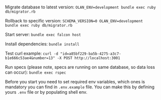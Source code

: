 Migrate database to latest version: `OLAN_ENV=development bundle exec ruby db/migrator.rb`

Rollback to specific version: `SCHEMA_VERSION=0 OLAN_ENV=development bundle exec ruby db/migrator.rb`

Start server: `bundle exec falcon host`

Install dependencies: `bundle install`

Test curl example: `curl -d "id=a85bf229-ba5b-4275-a3c7-b1e666c53ae4&number=13" -X POST http://localhost:3001`

Run specs (please note, specs are running on same database, so data loss can occur): `bundle exec rspec`

Before you start you need to set required env variables, which ones is mandatory you can find in `.env.example` file.
You can make this by defining yours `.env` file or by populating shell env.
